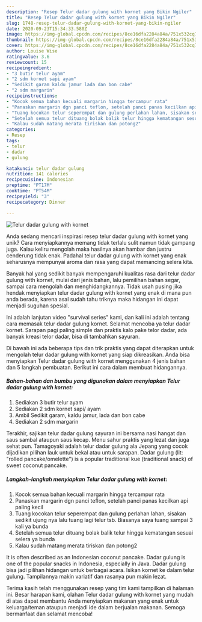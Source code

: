 ```yaml
---
description: "Resep Telur dadar gulung with kornet yang Bikin Ngiler"
title: "Resep Telur dadar gulung with kornet yang Bikin Ngiler"
slug: 1748-resep-telur-dadar-gulung-with-kornet-yang-bikin-ngiler
date: 2020-09-23T15:34:33.580Z
image: https://img-global.cpcdn.com/recipes/8ce16dfa2284a84a/751x532cq70/telur-dadar-gulung-with-kornet-foto-resep-utama.jpg
thumbnail: https://img-global.cpcdn.com/recipes/8ce16dfa2284a84a/751x532cq70/telur-dadar-gulung-with-kornet-foto-resep-utama.jpg
cover: https://img-global.cpcdn.com/recipes/8ce16dfa2284a84a/751x532cq70/telur-dadar-gulung-with-kornet-foto-resep-utama.jpg
author: Louise Wise
ratingvalue: 3.6
reviewcount: 15
recipeingredient:
- "3 butir telur ayam"
- "2 sdm kornet sapi ayam"
- "Sedikit garam kaldu jamur lada dan bon cabe"
- "2 sdm margarin"
recipeinstructions:
- "Kocok semua bahan kecuali margarin hingga tercampur rata"
- "Panaskan margarin dgn panci teflon, setelah panci panas kecilkan api paling kecil"
- "Tuang kocokan telur seperempat dan gulung perlahan lahan, sisakan sedikit ujung nya lalu tuang lagi telur tsb. Biasanya saya tuang sampai 3 kali ya bunda"
- "Setelah semua telur dituang bolak balik telur hingga kematangan sesuai selera ya bunda"
- "Kalau sudah matang merata tiriskan dan potong2"
categories:
- Resep
tags:
- telur
- dadar
- gulung

katakunci: telur dadar gulung 
nutrition: 141 calories
recipecuisine: Indonesian
preptime: "PT17M"
cooktime: "PT54M"
recipeyield: "3"
recipecategory: Dinner

---
```



![Telur dadar gulung with kornet](https://img-global.cpcdn.com/recipes/8ce16dfa2284a84a/751x532cq70/telur-dadar-gulung-with-kornet-foto-resep-utama.jpg)

Anda sedang mencari inspirasi resep telur dadar gulung with kornet yang unik? Cara menyiapkannya memang tidak terlalu sulit namun tidak gampang juga. Kalau keliru mengolah maka hasilnya akan hambar dan justru cenderung tidak enak. Padahal telur dadar gulung with kornet yang enak seharusnya mempunyai aroma dan rasa yang dapat memancing selera kita.

Banyak hal yang sedikit banyak mempengaruhi kualitas rasa dari telur dadar gulung with kornet, mulai dari jenis bahan, lalu pemilihan bahan segar, sampai cara mengolah dan menghidangkannya. Tidak usah pusing jika hendak menyiapkan telur dadar gulung with kornet yang enak di mana pun anda berada, karena asal sudah tahu triknya maka hidangan ini dapat menjadi suguhan spesial.

Ini adalah lanjutan video &#34;survival series&#34; kami, dan kali ini adalah tentang cara memasak telur dadar gulung kornet. Selamat mencoba ya telur dadar kornet. Sarapan pagi paling simple dan praktis kalo pake telor dadar, ada banyak kreasi telor dadar, bisa di tambahkan sayuran.


Di bawah ini ada beberapa tips dan trik praktis yang dapat diterapkan untuk mengolah telur dadar gulung with kornet yang siap dikreasikan. Anda bisa menyiapkan Telur dadar gulung with kornet menggunakan 4 jenis bahan dan 5 langkah pembuatan. Berikut ini cara dalam membuat hidangannya.

<!--inarticleads1-->

##### Bahan-bahan dan bumbu yang digunakan dalam menyiapkan Telur dadar gulung with kornet:

1. Sediakan 3 butir telur ayam
1. Sediakan 2 sdm kornet sapi/ ayam
1. Ambil Sedikit garam, kaldu jamur, lada dan bon cabe
1. Sediakan 2 sdm margarin


Terakhir, sajikan telur dadar gulung sayuran ini bersama nasi hangat dan saus sambal ataupun saus kecap. Menu sahur praktis yang lezat dan juga sehat pun. Tamagoyaki adalah telur dadar gulung ala Jepang yang cocok dijadikan pilihan lauk untuk bekal atau untuk sarapan. Dadar gulung (lit: &#34;rolled pancake/omelette&#34;) is a popular traditional kue (traditional snack) of sweet coconut pancake. 

<!--inarticleads2-->

##### Langkah-langkah menyiapkan Telur dadar gulung with kornet:

1. Kocok semua bahan kecuali margarin hingga tercampur rata
1. Panaskan margarin dgn panci teflon, setelah panci panas kecilkan api paling kecil
1. Tuang kocokan telur seperempat dan gulung perlahan lahan, sisakan sedikit ujung nya lalu tuang lagi telur tsb. Biasanya saya tuang sampai 3 kali ya bunda
1. Setelah semua telur dituang bolak balik telur hingga kematangan sesuai selera ya bunda
1. Kalau sudah matang merata tiriskan dan potong2


It is often described as an Indonesian coconut pancake. Dadar gulung is one of the popular snacks in Indonesia, especially in Java. Dadar gulung bisa jadi pilihan hidangan untuk berbagai acara. Isikan kornet ke dalam telur gulung. Tampilannya makin variatif dan rasanya pun makin lezat. 

Terima kasih telah menggunakan resep yang tim kami tampilkan di halaman ini. Besar harapan kami, olahan Telur dadar gulung with kornet yang mudah di atas dapat membantu Anda menyiapkan makanan yang enak untuk keluarga/teman ataupun menjadi ide dalam berjualan makanan. Semoga bermanfaat dan selamat mencoba!
